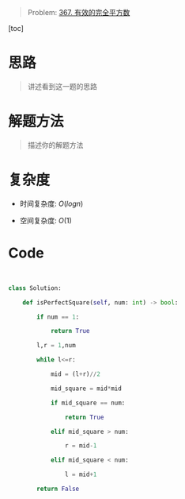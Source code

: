 > Problem: [367. 有效的完全平方数](https://leetcode.cn/problems/valid-perfect-square/description/)

[toc]

# 思路

> 讲述看到这一题的思路

# 解题方法

> 描述你的解题方法

# 复杂度

- 时间复杂度: $O(logn)$

- 空间复杂度: $O(1)$

# Code

```Python


class Solution:

    def isPerfectSquare(self, num: int) -> bool:

        if num == 1:

            return True

        l,r = 1,num

        while l<=r:

            mid = (l+r)//2

            mid_square = mid*mid

            if mid_square == num:

                return True

            elif mid_square > num:

                r = mid-1

            elif mid_square < num:

                l = mid+1

        return False


```
